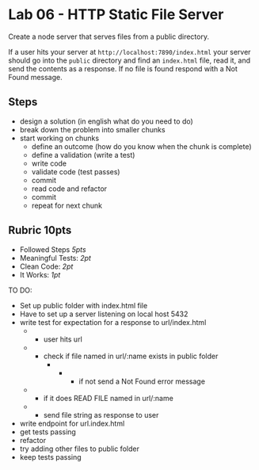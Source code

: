 # Lab 06 - HTTP Static File Server

Create a node server that serves files from a public directory.

If a user hits your server at `http://localhost:7890/index.html`
your server should go into the `public` directory and find an
`index.html` file, read it, and send the contents as a response.
If no file is found respond with a Not Found message.

## Steps

* design a solution (in english what do you need to do)
* break down the problem into smaller chunks
* start working on chunks
  * define an outcome (how do you know when the chunk is complete)
  * define a validation (write a test)
  * write code
  * validate code (test passes)
  * commit
  * read code and refactor
  * commit
  * repeat for next chunk

## Rubric **10pts**

* Followed Steps *5pts*
* Meaningful Tests: *2pt*
* Clean Code: *2pt*
* It Works: *1pt*

TO DO: 
* Set up public folder with index.html file 
* Have to set up a server listening on local host 5432
* write test for expectation for a response to url/index.html
    * * user hits url
    * * check if file named in url/:name exists in public folder 
        * * * if not send a Not Found error message
    * * if it does READ FILE named in url/:name
    * * send file string as response to user
* write endpoint for url.index.html
* get tests passing
* refactor
* try adding other files to public folder 
* keep tests passing 

